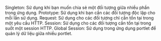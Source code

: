 Singleton: Sử dụng khi bạn muốn chia sẻ một đối tượng giữa nhiều phần trong ứng dụng.
Prototype: Sử dụng khi bạn cần các đối tượng độc lập cho mỗi lần sử dụng.
Request: Sử dụng cho các đối tượng chỉ cần tồn tại trong một yêu cầu HTTP.
Session: Sử dụng cho các đối tượng cần tồn tại trong suốt một session HTTP.
Global Session: Sử dụng trong ứng dụng portlet để quản lý dữ liệu giữa nhiều portlet.